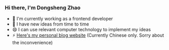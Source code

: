 ### Hi there, I'm Dongsheng Zhao
<!--
**Blackman99/Blackman99** is a ✨ _special_ ✨ repository because its `README.md` (this file) appears on your GitHub profile.

Here are some ideas to get you started:

- 🔭 I’m currently working on ...
- 🌱 I’m currently learning ...
- 👯 I’m looking to collaborate on ...
- 🤔 I’m looking for help with ...
- 💬 Ask me about ...
- 📫 How to reach me: ...
- 😄 Pronouns: ...
- ⚡ Fun fact: ...
-->

- 🔭 I'm currently working as a frontend developer
- 🤔 I have new ideas from time to time 
- 😄 I can use relevant computer technology to implement my ideas
- ⚡ [Here's my personal blog website](https://blog.donsen.site/) (Currently Chinese only. Sorry about the inconvenience)


